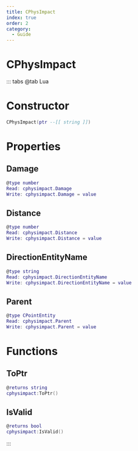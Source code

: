 ```yaml
---
title: CPhysImpact
index: true
order: 2
category:
  - Guide
---
```


# CPhysImpact

::: tabs
@tab Lua
# Constructor
```lua
CPhysImpact(ptr --[[ string ]])
```
# Properties
## Damage 
```lua
@type number
Read: cphysimpact.Damage
Write: cphysimpact.Damage = value
```
## Distance 
```lua
@type number
Read: cphysimpact.Distance
Write: cphysimpact.Distance = value
```
## DirectionEntityName 
```lua
@type string
Read: cphysimpact.DirectionEntityName
Write: cphysimpact.DirectionEntityName = value
```
## Parent 
```lua
@type CPointEntity
Read: cphysimpact.Parent
Write: cphysimpact.Parent = value
```
# Functions
## ToPtr
```lua
@returns string
cphysimpact:ToPtr()
```
## IsValid
```lua
@returns bool
cphysimpact:IsValid()
```

:::